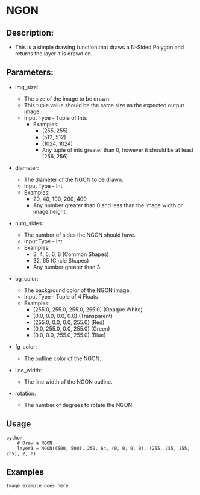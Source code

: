 # NGON

## Description:
* This is a simple drawing function that draws a N-Sided Polygon and returns the layer it is drawn on.


## Parameters:
* img_size: 
  * The size of the image to be drawn. 
  * This tuple value should be the same size as the expected output image.
  * Input Type - Tuple of Ints
    * Examples:
      * (255, 255)
      * (512, 512)
      * (1024, 1024)
      * Any tuple of ints greater than 0, however it should be at least (256, 256).
  
* diameter: 
  * The diameter of the NGON to be drawn. 
  * Input Type - Int
  * Examples:
    * 20, 40, 100, 200, 400
    * Any number greater than 0 and less than the image width or image height.
  
* num_sides: 
  * The number of sides the NGON should have.
  * Input Type - Int
  * Examples:
    * 3, 4, 5, 6, 8 (Common Shapes)
    * 32, 65 (Circle Shapes)
    * Any number greater than 3.
  
* bg_color: 
  * The background color of the NGON image.
  * Input Type - Tuple of 4 Floats
  * Examples:
    * (255.0, 255.0, 255.0, 255.0) (Opaque White)
    * (0.0, 0.0, 0.0, 0.0) (Transparent)
    * (255.0, 0.0, 0.0, 255.0) (Red)
    * (0.0, 255.0, 0.0, 255.0) (Green)
    * (0.0, 0.0, 255.0, 255.0) (Blue)
  
* fg_color: 
  * The outline color of the NGON.

* line_width: 
  * The line width of the NGON outline.

* rotation: 
  * The number of degrees to rotate the NGON.
  
## Usage
    python 
        # Draw a NGON
        layer1 = NGON((500, 500), 250, 64, (0, 0, 0, 0), (255, 255, 255, 255), 2, 0) 


## Examples
    Image example goes here.